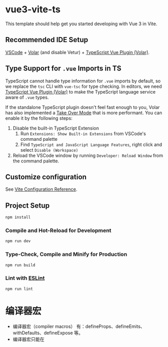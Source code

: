 # vue3-vite-ts

This template should help get you started developing with Vue 3 in Vite.

## Recommended IDE Setup

[VSCode](https://code.visualstudio.com/) + [Volar](https://marketplace.visualstudio.com/items?itemName=Vue.volar) (and disable Vetur) + [TypeScript Vue Plugin (Volar)](https://marketplace.visualstudio.com/items?itemName=Vue.vscode-typescript-vue-plugin).

## Type Support for `.vue` Imports in TS

TypeScript cannot handle type information for `.vue` imports by default, so we replace the `tsc` CLI with `vue-tsc` for type checking. In editors, we need [TypeScript Vue Plugin (Volar)](https://marketplace.visualstudio.com/items?itemName=Vue.vscode-typescript-vue-plugin) to make the TypeScript language service aware of `.vue` types.

If the standalone TypeScript plugin doesn't feel fast enough to you, Volar has also implemented a [Take Over Mode](https://github.com/johnsoncodehk/volar/discussions/471#discussioncomment-1361669) that is more performant. You can enable it by the following steps:

1. Disable the built-in TypeScript Extension
    1) Run `Extensions: Show Built-in Extensions` from VSCode's command palette
    2) Find `TypeScript and JavaScript Language Features`, right click and select `Disable (Workspace)`
2. Reload the VSCode window by running `Developer: Reload Window` from the command palette.

## Customize configuration

See [Vite Configuration Reference](https://vitejs.dev/config/).

## Project Setup

```sh
npm install
```

### Compile and Hot-Reload for Development

```sh
npm run dev
```

### Type-Check, Compile and Minify for Production

```sh
npm run build
```

### Lint with [ESLint](https://eslint.org/)

```sh
npm run lint
```

# 编译器宏
- 编译器宏（compiler macros） 有：defineProps、defineEmits、withDefaults、defineExpose 等。
- 编译器宏只能在 <script setup>  块中使用，不需要被导入，并且会在处理 <script setup> 块时被一同编译掉。
- 编译器宏必须在 <script setup>  的顶层使用，不可以在 <script setup>  的局部变量中引用。
- 不要定义和 props 的属性同名的顶层变量，因为编译器宏会覆盖这些变量。

# defineExpose
- 在 Vue3 中，默认不会暴露任何在 <script setup>  中声明的绑定，即不能通过模板 ref  获取到组件实例声明的绑定。
- Vue3 提供了 defineExpose 编译器宏，可以显式地暴露需要暴露的组件中声明的变量和方法。





















